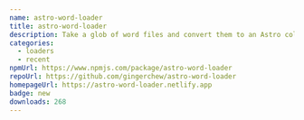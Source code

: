 ```yaml
---
name: astro-word-loader
title: astro-word-loader
description: Take a glob of word files and convert them to an Astro collection.
categories:
  - loaders
  - recent
npmUrl: https://www.npmjs.com/package/astro-word-loader
repoUrl: https://github.com/gingerchew/astro-word-loader
homepageUrl: https://astro-word-loader.netlify.app
badge: new
downloads: 268
---
```

